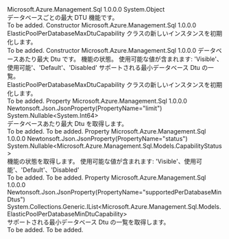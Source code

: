 <Type Name="ElasticPoolPerDatabaseMaxDtuCapability" FullName="Microsoft.Azure.Management.Sql.Models.ElasticPoolPerDatabaseMaxDtuCapability">
  <TypeSignature Language="C#" Value="public class ElasticPoolPerDatabaseMaxDtuCapability" />
  <TypeSignature Language="ILAsm" Value=".class public auto ansi beforefieldinit ElasticPoolPerDatabaseMaxDtuCapability extends System.Object" />
  <TypeSignature Language="DocId" Value="T:Microsoft.Azure.Management.Sql.Models.ElasticPoolPerDatabaseMaxDtuCapability" />
  <TypeSignature Language="VB.NET" Value="Public Class ElasticPoolPerDatabaseMaxDtuCapability" />
  <TypeSignature Language="F#" Value="type ElasticPoolPerDatabaseMaxDtuCapability = class" />
  <AssemblyInfo>
    <AssemblyName>Microsoft.Azure.Management.Sql</AssemblyName>
    <AssemblyVersion>1.0.0.0</AssemblyVersion>
  </AssemblyInfo>
  <Base>
    <BaseTypeName>System.Object</BaseTypeName>
  </Base>
  <Interfaces />
  <Docs>
    <summary>
            データベースごとの最大 DTU 機能です。
            </summary>
    <remarks>To be added.</remarks>
  </Docs>
  <Members>
    <Member MemberName=".ctor">
      <MemberSignature Language="C#" Value="public ElasticPoolPerDatabaseMaxDtuCapability ();" />
      <MemberSignature Language="ILAsm" Value=".method public hidebysig specialname rtspecialname instance void .ctor() cil managed" />
      <MemberSignature Language="DocId" Value="M:Microsoft.Azure.Management.Sql.Models.ElasticPoolPerDatabaseMaxDtuCapability.#ctor" />
      <MemberSignature Language="VB.NET" Value="Public Sub New ()" />
      <MemberType>Constructor</MemberType>
      <AssemblyInfo>
        <AssemblyName>Microsoft.Azure.Management.Sql</AssemblyName>
        <AssemblyVersion>1.0.0.0</AssemblyVersion>
      </AssemblyInfo>
      <Parameters />
      <Docs>
        <summary>
            ElasticPoolPerDatabaseMaxDtuCapability クラスの新しいインスタンスを初期化します。
            </summary>
        <remarks>To be added.</remarks>
      </Docs>
    </Member>
    <Member MemberName=".ctor">
      <MemberSignature Language="C#" Value="public ElasticPoolPerDatabaseMaxDtuCapability (Nullable&lt;long&gt; limit = null, Nullable&lt;Microsoft.Azure.Management.Sql.Models.CapabilityStatus&gt; status = null, System.Collections.Generic.IList&lt;Microsoft.Azure.Management.Sql.Models.ElasticPoolPerDatabaseMinDtuCapability&gt; supportedPerDatabaseMinDtus = null);" />
      <MemberSignature Language="ILAsm" Value=".method public hidebysig specialname rtspecialname instance void .ctor(valuetype System.Nullable`1&lt;int64&gt; limit, valuetype System.Nullable`1&lt;valuetype Microsoft.Azure.Management.Sql.Models.CapabilityStatus&gt; status, class System.Collections.Generic.IList`1&lt;class Microsoft.Azure.Management.Sql.Models.ElasticPoolPerDatabaseMinDtuCapability&gt; supportedPerDatabaseMinDtus) cil managed" />
      <MemberSignature Language="DocId" Value="M:Microsoft.Azure.Management.Sql.Models.ElasticPoolPerDatabaseMaxDtuCapability.#ctor(System.Nullable{System.Int64},System.Nullable{Microsoft.Azure.Management.Sql.Models.CapabilityStatus},System.Collections.Generic.IList{Microsoft.Azure.Management.Sql.Models.ElasticPoolPerDatabaseMinDtuCapability})" />
      <MemberSignature Language="VB.NET" Value="Public Sub New (Optional limit As Nullable(Of Long) = null, Optional status As Nullable(Of CapabilityStatus) = null, Optional supportedPerDatabaseMinDtus As IList(Of ElasticPoolPerDatabaseMinDtuCapability) = null)" />
      <MemberSignature Language="F#" Value="new Microsoft.Azure.Management.Sql.Models.ElasticPoolPerDatabaseMaxDtuCapability : Nullable&lt;int64&gt; * Nullable&lt;Microsoft.Azure.Management.Sql.Models.CapabilityStatus&gt; * System.Collections.Generic.IList&lt;Microsoft.Azure.Management.Sql.Models.ElasticPoolPerDatabaseMinDtuCapability&gt; -&gt; Microsoft.Azure.Management.Sql.Models.ElasticPoolPerDatabaseMaxDtuCapability" Usage="new Microsoft.Azure.Management.Sql.Models.ElasticPoolPerDatabaseMaxDtuCapability (limit, status, supportedPerDatabaseMinDtus)" />
      <MemberType>Constructor</MemberType>
      <AssemblyInfo>
        <AssemblyName>Microsoft.Azure.Management.Sql</AssemblyName>
        <AssemblyVersion>1.0.0.0</AssemblyVersion>
      </AssemblyInfo>
      <Parameters>
        <Parameter Name="limit" Type="System.Nullable&lt;System.Int64&gt;" />
        <Parameter Name="status" Type="System.Nullable&lt;Microsoft.Azure.Management.Sql.Models.CapabilityStatus&gt;" />
        <Parameter Name="supportedPerDatabaseMinDtus" Type="System.Collections.Generic.IList&lt;Microsoft.Azure.Management.Sql.Models.ElasticPoolPerDatabaseMinDtuCapability&gt;" />
      </Parameters>
      <Docs>
        <param name="limit">データベースあたり最大 Dtu です。</param>
        <param name="status">機能の状態。 使用可能な値が含まれます: 'Visible'、使用可能'、'Default'、'Disabled'</param>
        <param name="supportedPerDatabaseMinDtus">サポートされる最小データベース Dtu の一覧。</param>
        <summary>
            ElasticPoolPerDatabaseMaxDtuCapability クラスの新しいインスタンスを初期化します。
            </summary>
        <remarks>To be added.</remarks>
      </Docs>
    </Member>
    <Member MemberName="Limit">
      <MemberSignature Language="C#" Value="public Nullable&lt;long&gt; Limit { get; }" />
      <MemberSignature Language="ILAsm" Value=".property instance valuetype System.Nullable`1&lt;int64&gt; Limit" />
      <MemberSignature Language="DocId" Value="P:Microsoft.Azure.Management.Sql.Models.ElasticPoolPerDatabaseMaxDtuCapability.Limit" />
      <MemberSignature Language="VB.NET" Value="Public ReadOnly Property Limit As Nullable(Of Long)" />
      <MemberSignature Language="F#" Value="member this.Limit : Nullable&lt;int64&gt;" Usage="Microsoft.Azure.Management.Sql.Models.ElasticPoolPerDatabaseMaxDtuCapability.Limit" />
      <MemberType>Property</MemberType>
      <AssemblyInfo>
        <AssemblyName>Microsoft.Azure.Management.Sql</AssemblyName>
        <AssemblyVersion>1.0.0.0</AssemblyVersion>
      </AssemblyInfo>
      <Attributes>
        <Attribute>
          <AttributeName>Newtonsoft.Json.JsonProperty(PropertyName="limit")</AttributeName>
        </Attribute>
      </Attributes>
      <ReturnValue>
        <ReturnType>System.Nullable&lt;System.Int64&gt;</ReturnType>
      </ReturnValue>
      <Docs>
        <summary>
            データベースあたり最大 Dtu を取得します。
            </summary>
        <value>To be added.</value>
        <remarks>To be added.</remarks>
      </Docs>
    </Member>
    <Member MemberName="Status">
      <MemberSignature Language="C#" Value="public Nullable&lt;Microsoft.Azure.Management.Sql.Models.CapabilityStatus&gt; Status { get; }" />
      <MemberSignature Language="ILAsm" Value=".property instance valuetype System.Nullable`1&lt;valuetype Microsoft.Azure.Management.Sql.Models.CapabilityStatus&gt; Status" />
      <MemberSignature Language="DocId" Value="P:Microsoft.Azure.Management.Sql.Models.ElasticPoolPerDatabaseMaxDtuCapability.Status" />
      <MemberSignature Language="VB.NET" Value="Public ReadOnly Property Status As Nullable(Of CapabilityStatus)" />
      <MemberSignature Language="F#" Value="member this.Status : Nullable&lt;Microsoft.Azure.Management.Sql.Models.CapabilityStatus&gt;" Usage="Microsoft.Azure.Management.Sql.Models.ElasticPoolPerDatabaseMaxDtuCapability.Status" />
      <MemberType>Property</MemberType>
      <AssemblyInfo>
        <AssemblyName>Microsoft.Azure.Management.Sql</AssemblyName>
        <AssemblyVersion>1.0.0.0</AssemblyVersion>
      </AssemblyInfo>
      <Attributes>
        <Attribute>
          <AttributeName>Newtonsoft.Json.JsonProperty(PropertyName="status")</AttributeName>
        </Attribute>
      </Attributes>
      <ReturnValue>
        <ReturnType>System.Nullable&lt;Microsoft.Azure.Management.Sql.Models.CapabilityStatus&gt;</ReturnType>
      </ReturnValue>
      <Docs>
        <summary>
            機能の状態を取得します。 使用可能な値が含まれます: 'Visible'、使用可能'、'Default'、'Disabled'
            </summary>
        <value>To be added.</value>
        <remarks>To be added.</remarks>
      </Docs>
    </Member>
    <Member MemberName="SupportedPerDatabaseMinDtus">
      <MemberSignature Language="C#" Value="public System.Collections.Generic.IList&lt;Microsoft.Azure.Management.Sql.Models.ElasticPoolPerDatabaseMinDtuCapability&gt; SupportedPerDatabaseMinDtus { get; }" />
      <MemberSignature Language="ILAsm" Value=".property instance class System.Collections.Generic.IList`1&lt;class Microsoft.Azure.Management.Sql.Models.ElasticPoolPerDatabaseMinDtuCapability&gt; SupportedPerDatabaseMinDtus" />
      <MemberSignature Language="DocId" Value="P:Microsoft.Azure.Management.Sql.Models.ElasticPoolPerDatabaseMaxDtuCapability.SupportedPerDatabaseMinDtus" />
      <MemberSignature Language="VB.NET" Value="Public ReadOnly Property SupportedPerDatabaseMinDtus As IList(Of ElasticPoolPerDatabaseMinDtuCapability)" />
      <MemberSignature Language="F#" Value="member this.SupportedPerDatabaseMinDtus : System.Collections.Generic.IList&lt;Microsoft.Azure.Management.Sql.Models.ElasticPoolPerDatabaseMinDtuCapability&gt;" Usage="Microsoft.Azure.Management.Sql.Models.ElasticPoolPerDatabaseMaxDtuCapability.SupportedPerDatabaseMinDtus" />
      <MemberType>Property</MemberType>
      <AssemblyInfo>
        <AssemblyName>Microsoft.Azure.Management.Sql</AssemblyName>
        <AssemblyVersion>1.0.0.0</AssemblyVersion>
      </AssemblyInfo>
      <Attributes>
        <Attribute>
          <AttributeName>Newtonsoft.Json.JsonProperty(PropertyName="supportedPerDatabaseMinDtus")</AttributeName>
        </Attribute>
      </Attributes>
      <ReturnValue>
        <ReturnType>System.Collections.Generic.IList&lt;Microsoft.Azure.Management.Sql.Models.ElasticPoolPerDatabaseMinDtuCapability&gt;</ReturnType>
      </ReturnValue>
      <Docs>
        <summary>
            サポートされる最小データベース Dtu の一覧を取得します。
            </summary>
        <value>To be added.</value>
        <remarks>To be added.</remarks>
      </Docs>
    </Member>
  </Members>
</Type>
